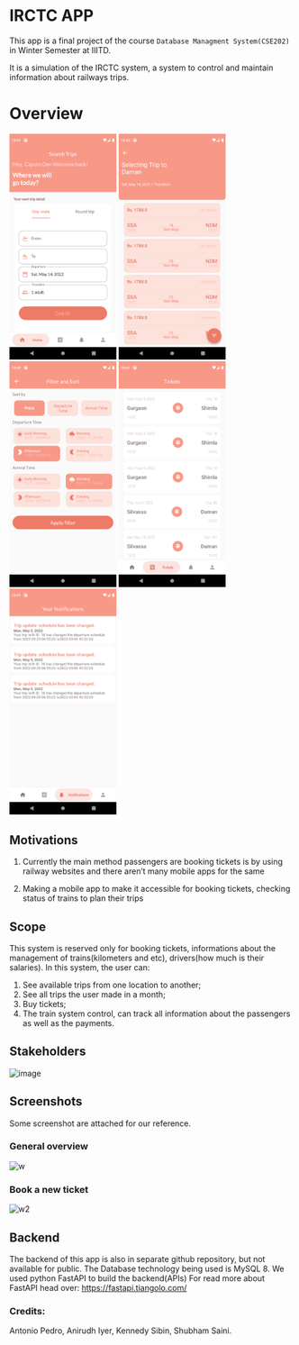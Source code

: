 # IRCTC APP

This app is a final project of the course `Database Managment System(CSE202)` in Winter Semester at IIITD. 

It is a simulation of the IRCTC system, a system to control and maintain information about railways trips.
# Overview

<p float="left">
  <img src="https://raw.githubusercontent.com/antonio-pedro99/irctc-app/master/screenshots/5.png" width="190" />
  <img src="https://raw.githubusercontent.com/antonio-pedro99/irctc-app/master/screenshots/6.png" width="190" />
  <img src="https://raw.githubusercontent.com/antonio-pedro99/irctc-app/master/screenshots/7.png" width="190" />
  <img src="https://raw.githubusercontent.com/antonio-pedro99/irctc-app/master/screenshots/12.png" width="190" />
  <img src="https://raw.githubusercontent.com/antonio-pedro99/irctc-app/master/screenshots/11.png" width="190" />
</p>

## Motivations

1. Currently the main method passengers are booking tickets is by using railway websites and there aren’t many mobile apps for the same

2. Making a mobile app to make it accessible for booking tickets, checking status of trains to plan their trips

## Scope 

This system is reserved only for booking tickets, informations about the management of trains(kilometers and etc), drivers(how much is their salaries). In this system, the user can:
1. See available trips from one location to another;
2. See all trips the user made in a month;
3. Buy tickets;
4. The train system control, can track all information about the passengers as well as the payments.


## Stakeholders

![image](https://user-images.githubusercontent.com/42675180/167798658-f41ab1f9-9501-4922-8a08-f15c108c5dbe.png)

## Screenshots

Some screenshot are attached for our reference.

### General overview

![w](https://user-images.githubusercontent.com/42675180/168441713-96d555f4-5c1a-4c83-b0b0-b8ea6fac2d23.gif)

### Book a new ticket

![w2](https://user-images.githubusercontent.com/42675180/168441728-68fcf6d9-f23b-4075-aaf7-6b8bf89d3d51.gif)



## Backend

The backend of this app is also in separate github repository, but not available for public.
The Database technology being used is MySQL 8. We used python FastAPI to build the backend(APIs)
For read more about FastAPI head over: https://fastapi.tiangolo.com/


### Credits:
Antonio Pedro, Anirudh Iyer, Kennedy Sibin, Shubham Saini.
